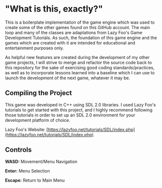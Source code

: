 # "What is this, exactly?"

This is a boilerplate implementation of the game engine which was used to create some of the other games found on this GitHub account. The main loop and many of the classes are adaptations from Lazy Foo's Game Development Tutorials. As such, the foundation of this game engine and the games which are created with it are intended for educational and entertainment purposes only.

As helpful new features are created during the development of my other game projects, I will strive to merge and refactor the source code back to this repository for the sake of exercising good coding standards/practices, as well as to incorporate lessons learned into a baseline which I can use to launch the development of the next game, whatever it may be.

## Compiling the Project

This game was developed in C++ using SDL 2.0 libraries. I used Lazy Foo's tutorials to get started with this project, and I highly recommend following those tutorials in order to set up an SDL 2.0 environment for your development platform of choice.

Lazy Foo's Website:
[https://lazyfoo.net/tutorials/SDL/index.php](https://lazyfoo.net/tutorials/SDL/index.php)

## Controls

__WASD:__ Movement/Menu Navigation

__Enter:__ Menu Selection

__Escape:__ Return to Main Menu
